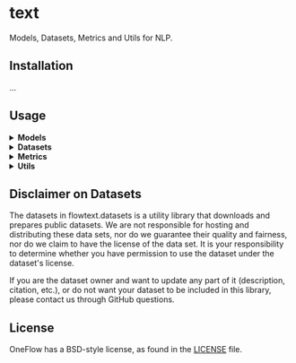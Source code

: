 # text
Models, Datasets, Metrics and Utils for NLP.


## Installation
...


## Usage
<details>
<summary> <b> Models </b> </summary>

- **Supported model and model type**
    
    **bert** : {"bert-base-uncased", }

- **Load the pretrained model**
    
```python
# Load the pretrained model.
from flowtext.models import bert
bert, bert_config = bert(pretrained=True, model_type=bert-base-uncased', checkpoint_path=None)

# In addition, you can also load normal models.
from flowtext.models import BertConfig, BertModel
config = BertConfig()
bert = BertModel(config)
```
    
    
</details>


<details>
<summary> <b> Datasets </b> </summary>

- **The dataset module currently contains:**

    Language modeling:   [WikiText2, WikiText103, PennTreebank]
    
    Machine translation:   [IWSLT2016, IWSLT2017, Multi30k]
    
    Sequence tagging(e.g. POS/NER):    [UDPOS, CoNLL2000Chunking] 
    
    Question answering:   [SQuAD1, SQuAD2]
    
    Text classification:   [AG_NEWS, SogouNews, DBpedia, YelpReviewPolarity, YelpReviewFull, YahooAnswers, AmazonReviewPolarity, AmazonReviewFull, IMDB]

  
- **Load NLP related datasets, and build dataloader**
```python
from flowtext.datasets import AG_NEWS
train_iter = AG_NEWS(split='train')
next(train_iter)
# Or iterate with for loop
for (label, line) in train_iter:
    print(label, line)
# Or send to DataLoader
from oneflow.utils.data import DataLoader
train_iter = AG_NEWS(split='train')
dataloader = DataLoader(train_iter, batch_size=8, shuffle=False)
```

</details>


<details>
<summary> <b> Metrics </b> </summary>

- **The metrics currently contains:**
    
    Bleu_score
    
    Ngram_counter

- **NLP related evaluation metrics**
```python
>>> from flowtext.data.metrics import bleu_score
>>> candidate_corpus = [['This', 'is', 'a', 'oneflow', 'bleu','test'], ['Another', 'Sentence']]
>>> references_corpus = [[['This', 'is', 'a', 'oneflow', 'bleu','test'], ['Completely', 'Different']], [['No', 'Match']]]
>>> bleu_score(candidate_corpus, references_corpus)
0.889139711856842
```

</details>


<details>
<summary> <b> Utils </b> </summary>

- **Load tokenizer**
```python
>>> from flowtext.data import get_tokenizer
# The parameter ‘tokenizer’ can support spacy, moses, toktok, revtok, subword, jieba.
>>> tokenizer = get_tokenizer(tokenizer="basic_english", language="en")
>>> tokens = tokenizer("Today is a good day!")
>>> tokens
['today', 'is', 'a', 'good', 'day', '!']
```

</details>

## Disclaimer on Datasets

The datasets in flowtext.datasets is a utility library that downloads and prepares public datasets. We are not responsible for hosting and distributing these data sets, nor do we guarantee their quality and fairness, nor do we claim to have the license of the data set. It is your responsibility to determine whether you have permission to use the dataset under the dataset's license. 

If you are the dataset owner and want to update any part of it (description, citation, etc.), or do not want your dataset to be included in this library, please contact us through GitHub questions.

## License

OneFlow has a BSD-style license, as found in the [LICENSE](https://github.com/Oneflow-Inc/text/blob/main/LICENSE) file.
